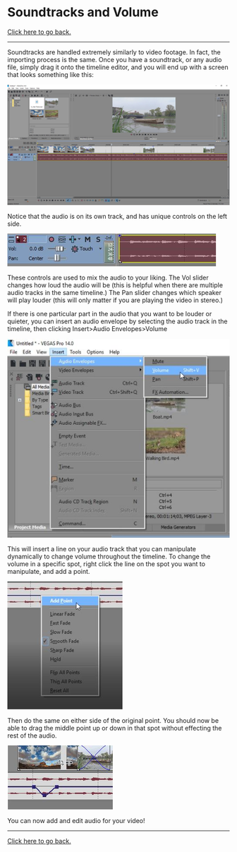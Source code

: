 # Soundtracks and Volume

[Click here to go back.](https://github.com/ShayneSmither/VideoEditingBasics/blob/master/README.md)
***
Soundtracks are handled extremely similarly to video footage. In fact, the importing process is the same. Once you have a soundtrack, or any audio file, simply drag it onto the timeline editor, and you will end up with a screen that looks something like this:

![timeline](https://github.com/ShayneSmither/VideoEditingBasics/blob/master/images/standvolume/timeline.JPG)

Notice that the audio is on its own track, and has unique controls on the left side.

![controls](https://github.com/ShayneSmither/VideoEditingBasics/blob/master/images/standvolume/controls.JPG)

These controls are used to mix the audio to your liking. The Vol slider changes how loud the audio will be (this is helpful when there are multiple audio tracks in the same timeline.) The Pan slider changes which speaker will play louder (this will only matter if you are playing the video in stereo.)

If there is one particular part in the audio that you want to be louder or quieter, you can insert an audio envelope by selecting the audio track in the timeline, then clicking Insert>Audio Envelopes>Volume

![audioenvelope](https://github.com/ShayneSmither/VideoEditingBasics/blob/master/images/standvolume/audioenvelope.JPG)

This will insert a line on your audio track that you can manipulate dynamically to change volume throughout the timeline. To change the volume in a specific spot, right click the line on the spot you want to manipulate, and add a point.

![addpoint](https://github.com/ShayneSmither/VideoEditingBasics/blob/master/images/standvolume/addpoint.JPG)

Then do the same on either side of the original point. You should now be able to drag the middle point up or down in that spot without effecting the rest of the audio.

![lowervolume](https://github.com/ShayneSmither/VideoEditingBasics/blob/master/images/standvolume/lowervolume.JPG)

You can now add and edit audio for your video!
***
[Click here to go back.](https://github.com/ShayneSmither/VideoEditingBasics/blob/master/README.md)
